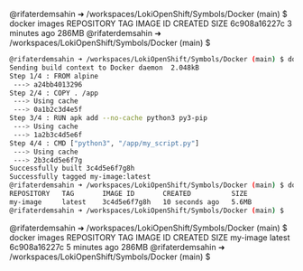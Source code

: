 @rifaterdemsahin ➜ /workspaces/LokiOpenShift/Symbols/Docker (main) $ docker images
REPOSITORY   TAG       IMAGE ID       CREATED         SIZE
<none>       <none>    6c908a16227c   3 minutes ago   286MB
@rifaterdemsahin ➜ /workspaces/LokiOpenShift/Symbols/Docker (main) $ 


```bash
@rifaterdemsahin ➜ /workspaces/LokiOpenShift/Symbols/Docker (main) $ docker build -t my-image:latest .
Sending build context to Docker daemon  2.048kB
Step 1/4 : FROM alpine
 ---> a24bb4013296
Step 2/4 : COPY . /app
 ---> Using cache
 ---> 0a1b2c3d4e5f
Step 3/4 : RUN apk add --no-cache python3 py3-pip
 ---> Using cache
 ---> 1a2b3c4d5e6f
Step 4/4 : CMD ["python3", "/app/my_script.py"]
 ---> Using cache
 ---> 2b3c4d5e6f7g
Successfully built 3c4d5e6f7g8h
Successfully tagged my-image:latest
@rifaterdemsahin ➜ /workspaces/LokiOpenShift/Symbols/Docker (main) $ docker images
REPOSITORY   TAG       IMAGE ID       CREATED          SIZE
my-image     latest    3c4d5e6f7g8h   10 seconds ago   5.6MB
@rifaterdemsahin ➜ /workspaces/LokiOpenShift/Symbols/Docker (main) $
```

@rifaterdemsahin ➜ /workspaces/LokiOpenShift/Symbols/Docker (main) $ docker images
REPOSITORY   TAG       IMAGE ID       CREATED         SIZE
my-image     latest    6c908a16227c   5 minutes ago   286MB
@rifaterdemsahin ➜ /workspaces/LokiOpenShift/Symbols/Docker (main) $ 